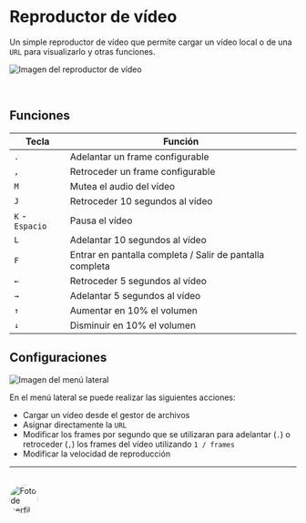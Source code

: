 # Reproductor de vídeo

Un simple reproductor de vídeo que permite cargar un vídeo local o de una `URL` para visualizarlo y otras funciones.

![Imagen del reproductor de vídeo](readme/video-player.avif)

<br>

## Funciones 

| Tecla            | Función                                                  |
| ---------------- | -------------------------------------------------------- |
| `.`              | Adelantar un frame configurable                          |
| `,`              | Retroceder un frame configurable                         |
| `M`              | Mutea el audio del vídeo                                 |
| `J`              | Retroceder 10 segundos al vídeo                          |
| `K` \- `Espacio` | Pausa el vídeo                                           |
| `L`              | Adelantar 10 segundos al vídeo                           |
| `F`              | Entrar en pantalla completa / Salir de pantalla completa |
| `←`              | Retroceder 5 segundos al vídeo                           |
| `→`              | Adelantar 5 segundos al vídeo                            |
| `↑`              | Aumentar en 10% el volumen                               |
| `↓`              | Disminuir en 10% el volumen                              |


## Configuraciones 

![Imagen del menú lateral](readme/side-menu.avif)

En el menú lateral se puede realizar las siguientes acciones: 
- Cargar un video desde el gestor de archivos
- Asígnar directamente la `URL`
- Modificar los frames por segundo que se utilizaran para adelantar (`.`) o retroceder (`,`) los frames del vídeo utilizando `1 / frames`
- Modificar la velocidad de reproducción




------------
<br>
<a href="https:/github.com/Cristian-F-M">
  <img src="https://avatars.githubusercontent.com/u/116728863" alt="Foto de perfil del usuario Cristian Morales" style="border-radius: 9999999999px;" width="50" height="50">
</a>
 
